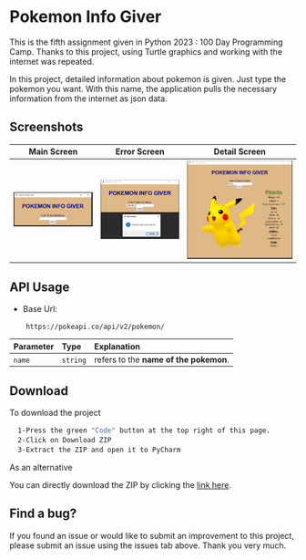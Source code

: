 
# Pokemon Info Giver

This is the fifth assignment given in Python 2023 : 100 Day Programming Camp. Thanks to this project, using Turtle graphics and working with the internet was repeated.

In this project, detailed information about pokemon is given. Just type the pokemon you want. With this name, the application pulls the necessary information from the internet as json data.




## Screenshots

Main Screen | Error Screen  | Detail Screen 
 --- | --- |  --- | 
![](https://github.com/BerkErdgn/PokemonInfoGiver-fifth-assignment-100-Day-Programming-Camp/blob/main/sc/1.PNG?raw=true) |![](https://github.com/BerkErdgn/PokemonInfoGiver-fifth-assignment-100-Day-Programming-Camp/blob/main/sc/2.PNG?raw=true)|![](https://github.com/BerkErdgn/PokemonInfoGiver-fifth-assignment-100-Day-Programming-Camp/blob/main/sc/3.PNG?raw=true)



## API Usage

- Base Url:
```http
    https://pokeapi.co/api/v2/pokemon/

```

| Parameter | Type     | Explanation                |
| :-------- | :------- | :------------------------- |
| `name ` | `string` | refers to the **name of the pokemon**. | 

## Download  

To download the project

```bash 
  1-Press the green "Code" button at the top right of this page.
  2-Click on Download ZIP
  3-Extract the ZIP and open it to PyCharm
```
As an alternative

You can directly download the ZIP by clicking the [link here](https://github.com/BerkErdgn/PokemonInfoGiver-fifth-assignment-100-Day-Programming-Camp/archive/refs/heads/main.zip).
## Find a bug?

If you found an issue or would like to submit an improvement to this project, please submit an issue using the issues tab above.
Thank you very much.
